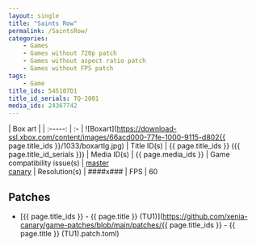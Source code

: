 ```yaml
---
layout: single
title: "Saints Row"
permalink: /SaintsRow/
categories:
    - Games
    - Games without 720p patch
    - Games without aspect ratio patch
    - Games without FPS patch
tags:
    - Game
title_ids: 545107D1
title_id_serials: TQ-2001
media_ids: 24367742
---
```


| Box art                     |
| :-----:                     | :-
| ![Boxart](https://download-ssl.xbox.com/content/images/66acd000-77fe-1000-9115-d802{{ page.title_ids }}/1033/boxartlg.jpg)
| Title ID(s)                 | {{ page.title_ids }} ({{ page.title_id_serials }})
| Media ID(s)                 | {{ page.media_ids }}
| Game compatibility issue(s) | [master](https://github.com/xenia-project/game-compatibility/issues/104)<br>[canary](https://github.com/xenia-canary/game-compatibility/issues/20)
| Resolution(s)               | ####x###
| FPS                         | 60

## Patches
* [{{ page.title_ids }} - {{ page.title }} (TU1)](https://github.com/xenia-canary/game-patches/blob/main/patches/{{ page.title_ids }} - {{ page.title }} (TU1).patch.toml)
